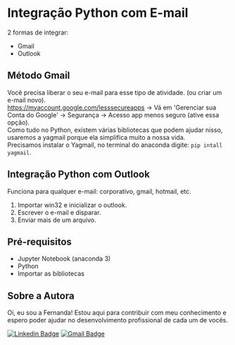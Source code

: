 # Integração Python com E-mail
2 formas de integrar:
- Gmail
- Outlook

## Método Gmail
Você precisa liberar o seu e-mail para esse tipo de atividade. (ou criar um e-mail novo). <br>
https://myaccount.google.com/lesssecureapps -> Vá em 'Gerenciar sua Conta do Google' -> Segurança -> Acesso app menos seguro (ative essa opção). <br>
Como tudo no Python, existem várias bibliotecas que podem ajudar nisso, usaremos a yagmail porque ela simplifica muito a nossa vida. <br>
Precisamos instalar o Yagmail, no terminal do anaconda digite: `pip intall yagmail`. <br>

## Integração Python com Outlook
Funciona para qualquer e-mail: corporativo, gmail, hotmail, etc.
1) Importar win32 e inicializar o outlook.
2) Escrever o e-mail e disparar.
3) Enviar mais de um arquivo.

## Pré-requisitos 
- Jupyter Notebook (anaconda 3)
- Python
- Importar as bibliotecas 

## Sobre a Autora
Oi, eu sou a Fernanda! Estou aqui para contribuir com meu conhecimento e espero poder ajudar no desenvolvimento profissional de cada um de vocês.

[![Linkedin Badge](https://img.shields.io/badge/-Fernanda_Maki_Hirose-blue?style=flat-square&logo=Linkedin&logoColor=white&link=https://www.linkedin.com/in/fernanda-maki-hirose-801117208/)](https://www.linkedin.com/in/fernanda-maki-hirose-801117208/)  [![Gmail Badge](https://img.shields.io/badge/-femahi2020@gmail.com-c14438?style=flat-square&logo=Gmail&logoColor=white&link=mailto:femahi2020@gmail.com)](mailto:femahi2020@gmail.com)
